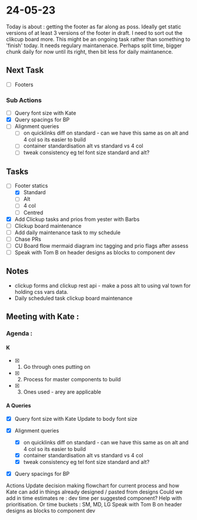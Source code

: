 # 24-05-23

Today is about : getting the footer as far along as poss. Ideally get static versions of at least 3 versions of the footer in draft.
I need to sort out the clikcup board more. This might be an ongoing task rather than something to 'finish' today. It needs regulary maintanenace. Perhaps split time, bigger chunk daily for now until its right, then bit less for daily maintanence.

## Next Task
- [ ] Footers

### Sub Actions
- [ ] Query font size with Kate
- [x] Query spacings for BP
- [ ] Alignment queries
  - [ ] on quicklinks diff on standard - can we have this same as on alt and 4 col so its easier to build
  - [ ] container standardisation alt vs standard vs 4 col
  - [ ] tweak consistency eg tel font size standard and alt?

## Tasks
- [ ] Footer statics
  - [x] Standard
  - [ ] Alt
  - [ ] 4 col
  - [ ] Centred

- [x] Add Clickup tasks and prios from yester with Barbs
- [ ] Clickup board maintenance
- [ ] Add daily maintenance task to my schedule
- [ ] Chase PRs
- [ ] CU Board flow mermaid diagram inc tagging and prio flags after assess
- [ ] Speak with Tom B on header designs as blocks to component dev

## Notes
- clickup forms and clickup rest api - make a poss alt to using val town for holding css vars data.
- Daily scheduled task clickup board maintenance


## Meeting with Kate :

### Agenda :

#### K

- [x] 1. Go through ones putting on
- [x] 2. Process for master components to build
- [x] 3. Ones used - arey are applicable

#### A Queries

- [x] Query font size with Kate
      Update to body font size

- [x] Alignment queries
  - [x] on quicklinks diff on standard - can we have this same as on alt and 4 col so its easier to build
  - [x] container standardisation alt vs standard vs 4 col
  - [x] tweak consistency eg tel font size standard and alt?

- [x] Query spacings for BP

Actions
Update decision making flowchart for current process and how Kate can add in things already designed / pasted from designs
Could we add in time estimates re : dev time per suggested component? Help with prioritisation. Or time buckets : SM, MD, LG
Speak with Tom B on header designs as blocks to component dev
